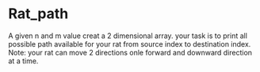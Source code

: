 # Rat_path
A given n and m value creat a 2 dimensional array. your task is to print all possible path available for your rat from source index to destination index.
Note: your rat can move 2 directions onle forward and downward direction at a time.

